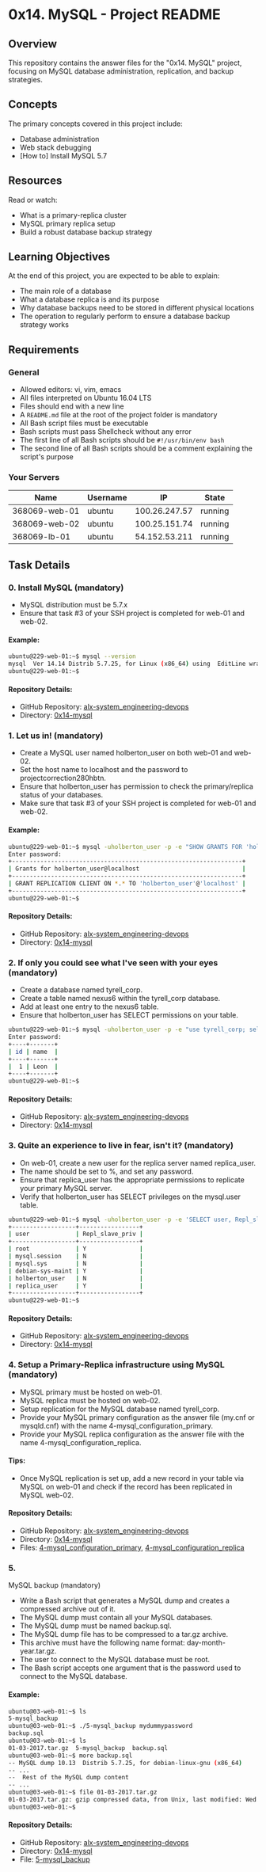 # 0x14. MySQL - Project README

## Overview
This repository contains the answer files for the "0x14. MySQL" project, focusing on MySQL database administration, replication, and backup strategies.

## Concepts
The primary concepts covered in this project include:
- Database administration
- Web stack debugging
- [How to] Install MySQL 5.7

## Resources
Read or watch:
- What is a primary-replica cluster
- MySQL primary replica setup
- Build a robust database backup strategy

## Learning Objectives
At the end of this project, you are expected to be able to explain:
- The main role of a database
- What a database replica is and its purpose
- Why database backups need to be stored in different physical locations
- The operation to regularly perform to ensure a database backup strategy works

## Requirements
### General
- Allowed editors: vi, vim, emacs
- All files interpreted on Ubuntu 16.04 LTS
- Files should end with a new line
- A `README.md` file at the root of the project folder is mandatory
- All Bash script files must be executable
- Bash scripts must pass Shellcheck without any error
- The first line of all Bash scripts should be `#!/usr/bin/env bash`
- The second line of all Bash scripts should be a comment explaining the script's purpose

### Your Servers
| Name             | Username | IP              | State   |
|------------------|----------|------------------|---------|
| 368069-web-01    | ubuntu   | 100.26.247.57   | running |
| 368069-web-02    | ubuntu   | 100.25.151.74   | running |
| 368069-lb-01     | ubuntu   | 54.152.53.211   | running |

## Task Details

### 0. Install MySQL (mandatory)
- MySQL distribution must be 5.7.x
- Ensure that task #3 of your SSH project is completed for web-01 and web-02.

#### Example:
```bash
ubuntu@229-web-01:~$ mysql --version
mysql  Ver 14.14 Distrib 5.7.25, for Linux (x86_64) using  EditLine wrapper
ubuntu@229-web-01:~$
```

#### Repository Details:
- GitHub Repository: [alx-system_engineering-devops](https://github.com/Manalhub/alx-system_engineering-devops)
- Directory: [0x14-mysql](https://github.com/Manalhub/alx-system_engineering-devops/0x14-mysql)

### 1. Let us in! (mandatory)
- Create a MySQL user named holberton_user on both web-01 and web-02.
- Set the host name to localhost and the password to projectcorrection280hbtn.
- Ensure that holberton_user has permission to check the primary/replica status of your databases.
- Make sure that task #3 of your SSH project is completed for web-01 and web-02.

#### Example:
```bash
ubuntu@229-web-01:~$ mysql -uholberton_user -p -e "SHOW GRANTS FOR 'holberton_user'@'localhost'"
Enter password:
+-----------------------------------------------------------------+
| Grants for holberton_user@localhost                             |
+-----------------------------------------------------------------+
| GRANT REPLICATION CLIENT ON *.* TO 'holberton_user'@'localhost' |
+-----------------------------------------------------------------+
ubuntu@229-web-01:~$
```

#### Repository Details:
- GitHub Repository: [alx-system_engineering-devops](https://github.com/Manalhub/alx-system_engineering-devops)
- Directory: [0x14-mysql](https://github.com/Manalhub/alx-system_engineering-devops/0x14-mysql)

### 2. If only you could see what I've seen with your eyes (mandatory)
- Create a database named tyrell_corp.
- Create a table named nexus6 within the tyrell_corp database.
- Add at least one entry to the nexus6 table.
- Ensure that holberton_user has SELECT permissions on your table.

```bash
ubuntu@229-web-01:~$ mysql -uholberton_user -p -e "use tyrell_corp; select * from nexus6"
Enter password:
+----+-------+
| id | name  |
+----+-------+
|  1 | Leon  |
+----+-------+
ubuntu@229-web-01:~$
```

#### Repository Details:
- GitHub Repository: [alx-system_engineering-devops](https://github.com/Manalhub/alx-system_engineering-devops)
- Directory: [0x14-mysql](https://github.com/Manalhub/alx-system_engineering-devops/0x14-mysql)

### 3. Quite an experience to live in fear, isn't it? (mandatory)
- On web-01, create a new user for the replica server named replica_user.
- The name should be set to %, and set any password.
- Ensure that replica_user has the appropriate permissions to replicate your primary MySQL server.
- Verify that holberton_user has SELECT privileges on the mysql.user table.

```bash
ubuntu@229-web-01:~$ mysql -uholberton_user -p -e 'SELECT user, Repl_slave_priv FROM mysql.user'
+------------------+-----------------+
| user             | Repl_slave_priv |
+------------------+-----------------+
| root             | Y               |
| mysql.session    | N               |
| mysql.sys        | N               |
| debian-sys-maint | Y               |
| holberton_user   | N               |
| replica_user     | Y               |
+------------------+-----------------+
ubuntu@229-web-01:~$
```

#### Repository Details:
- GitHub Repository: [alx-system_engineering-devops](https://github.com/Manalhub/alx-system_engineering-devops)
- Directory: [0x14-mysql](https://github.com/Manalhub/alx-system_engineering-devops/0x14-mysql)

### 4. Setup a Primary-Replica infrastructure using MySQL (mandatory)
- MySQL primary must be hosted on web-01.
- MySQL replica must be hosted on web-02.
- Setup replication for the MySQL database named tyrell_corp.
- Provide your MySQL primary configuration as the answer file (my.cnf or mysqld.cnf) with the name 4-mysql_configuration_primary.
- Provide your MySQL replica configuration as the answer file with the name 4-mysql_configuration_replica.

#### Tips:
- Once MySQL replication is set up, add a new record in your table via MySQL on web-01 and check if the record has been replicated in MySQL web-02.

#### Repository Details:
- GitHub Repository: [alx-system_engineering-devops](https://github.com/Manalhub/alx-system_engineering-devops)
- Directory: [0x14-mysql](https://github.com/Manalhub/alx-system_engineering-devops/0x14-mysql)
- Files: [4-mysql_configuration_primary](https://github.com/Manalhub/alx-system_engineering-devops/0x14-mysql/4-mysql_configuration_primary), [4-mysql_configuration_replica](https://github.com/Manalhub/alx-system_engineering-devops/0x14-mysql/4-mysql_configuration_replica)

### 5.

 MySQL backup (mandatory)
- Write a Bash script that generates a MySQL dump and creates a compressed archive out of it.
- The MySQL dump must contain all your MySQL databases.
- The MySQL dump must be named backup.sql.
- The MySQL dump file has to be compressed to a tar.gz archive.
- This archive must have the following name format: day-month-year.tar.gz.
- The user to connect to the MySQL database must be root.
- The Bash script accepts one argument that is the password used to connect to the MySQL database.

#### Example:
```bash
ubuntu@03-web-01:~$ ls
5-mysql_backup
ubuntu@03-web-01:~$ ./5-mysql_backup mydummypassword
backup.sql
ubuntu@03-web-01:~$ ls
01-03-2017.tar.gz  5-mysql_backup  backup.sql
ubuntu@03-web-01:~$ more backup.sql
-- MySQL dump 10.13  Distrib 5.7.25, for debian-linux-gnu (x86_64)
-- ...
--  Rest of the MySQL dump content
-- ...
ubuntu@03-web-01:~$ file 01-03-2017.tar.gz
01-03-2017.tar.gz: gzip compressed data, from Unix, last modified: Wed Mar  1 23:38:09 2017
ubuntu@03-web-01:~$
```

#### Repository Details:
- GitHub Repository: [alx-system_engineering-devops](https://github.com/Manalhub/alx-system_engineering-devops)
- Directory: [0x14-mysql](https://github.com/Manalhub/alx-system_engineering-devops/0x14-mysql)
- File: [5-mysql_backup](https://github.com/Manalhub/alx-system_engineering-devops/0x14-mysql/5-mysql_backup)
